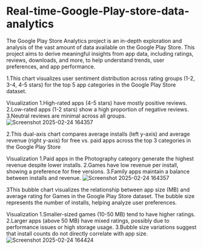 # Real-time-Google-Play-store-data-analytics
The Google Play Store Analytics project is an in-depth exploration and analysis of the vast amount of data available on the Google Play Store. This project aims to derive meaningful insights from app data, including ratings, reviews, downloads, and more, to help understand trends, user preferences, and app performance. 

1.This chart visualizes user sentiment distribution across rating groups (1-2, 3-4, 4-5 stars) for the top 5 app categories in the Google Play Store dataset.

Visualization
1.High-rated apps (4-5 stars) have mostly positive reviews.
2.Low-rated apps (1-2 stars) show a high proportion of negative reviews.
3.Neutral reviews are minimal across all groups.
![Screenshot 2025-02-24 164357](https://github.com/user-attachments/assets/9afbb63e-b791-487a-aa76-ca96ea27a601)

2.This dual-axis chart compares average installs (left y-axis) and average revenue (right y-axis) for free vs. paid apps across the top 3 categories in the Google Play Store 

Visualization
1.Paid apps in the Photography category generate the highest revenue despite lower installs.
2.Games have low revenue per install, showing a preference for free versions.
3.Family apps maintain a balance between installs and revenue.
![Screenshot 2025-02-24 164357](https://github.com/user-attachments/assets/5bc17673-78cd-4caf-8fbd-a65455a1222e)

3This bubble chart visualizes the relationship between app size (MB) and average rating for Games in the Google Play Store dataset. The bubble size represents the number of installs, helping analyze user preferences.

Visualization
1.Smaller-sized games (10-50 MB) tend to have higher ratings.
2.Larger apps (above 50 MB) have mixed ratings, possibly due to performance issues or high storage usage.
3.Bubble size variations suggest that install counts do not directly correlate with app size.
![Screenshot 2025-02-24 164424](https://github.com/user-attachments/assets/e9bd37a4-115e-45ea-8090-5e2c24b427be)


